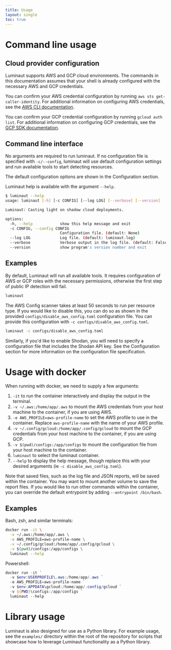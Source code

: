 ```yaml
---
title: Usage
layout: single
toc: true
---
```


# Command line usage

## Cloud provider configuration

Luminaut supports AWS and GCP cloud environments. The commands in this documentation assumes that your shell is already configured with the necessary AWS and GCP credentials.

You can confirm your AWS credential configuration by running `aws sts get-caller-identity`. For additional information on configuring AWS credentials, see the [AWS CLI documentation](https://docs.aws.amazon.com/cli/latest/userguide/cli-chap-configure.html).

You can confirm your GCP credential configuration by running `gcloud auth list`. For additional information on configuring GCP credentials, see the [GCP SDK documentation](https://cloud.google.com/sdk/docs/install).

## Command line interface

No arguments are required to run luminaut. If no configuration file is specified with `-c/--config`, luminaut will use default configuration settings and run available tools to start detecting resources.

The default configuration options are shown in the Configuration section.

Luminaut help is available with the argument `--help`.

```bash
$ luminaut --help                       
usage: luminaut [-h] [-c CONFIG] [--log LOG] [--verbose] [--version]

Luminaut: Casting light on shadow cloud deployments. 

options:
  -h, --help            show this help message and exit
  -c CONFIG, --config CONFIG
                        Configuration file. (default: None)
  --log LOG             Log file. (default: luminaut.log)
  --verbose             Verbose output in the log file. (default: False)
  --version             show program's version number and exit
```

## Examples

By default, Luminaut will run all available tools. It requires configuration of AWS or GCP roles with the necessary permissions, otherwise the first step of public IP detection will fail.

```bash
luminaut
```

The AWS Config scanner takes at least 50 seconds to run per resource type. If you would like to disable this, you can do so as shown in the provided `configs/disable_aws_config.toml` configuration file. You can provide this configuration with `-c configs/disable_aws_config.toml`.

```bash
luminaut -c configs/disable_aws_config.toml
```

Similarly, if you'd like to enable Shodan, you will need to specify a configuration file that includes the Shodan API key. See the Configuration section for more information on the configuration file specification.

# Usage with docker

When running with docker, we need to supply a few arguments:
1. `-it` to run the container interactively and display the output in the terminal.
2. `-v ~/.aws:/home/app/.aws` to mount the AWS credentials from your host machine to the container, if you are using AWS.
3. `-e AWS_PROFILE=aws-profile-name` to set the AWS profile to use in the container. Replace `aws-profile-name` with the name of your AWS profile.
4. `-v ~/.config/gcloud:/home/app/.config/gcloud` to mount the GCP credentials from your host machine to the container, if you are using GCP.
5. `-v $(pwd)/configs:/app/configs` to mount the configuration file from your host machine to the container.
6. `luminaut` to select the luminaut container.
7. `--help` to display the help message, though replace this with your desired arguments (ie `-c disable_aws_config.toml`).

Note that saved files, such as the log file and JSON reports, will be saved within the container. You may want to mount another volume to save the report files. If you would like to run other commands within the container, you can override the default entrypoint by adding `--entrypoint /bin/bash`.

## Examples

Bash, zsh, and similar terminals:
```bash
docker run -it \
  -v ~/.aws:/home/app/.aws \
  -e AWS_PROFILE=aws-profile-name \
  -v ~/.config/gcloud:/home/app/.config/gcloud \
  -v $(pwd)/configs:/app/configs \
  luminaut --help
```

Powershell:
```powershell
docker run -it `
  -v $env:USERPROFILE\.aws:/home/app/.aws `
  -e AWS_PROFILE=aws-profile-name `
  -v $env:APPDATA\gcloud:/home/app/.config/gcloud `
  -v ${PWD}\configs:/app/configs `
  luminaut --help
```

# Library usage

Luminaut is also designed for use as a Python library. For example usage, see the `examples/` directory within the root of the repository for scripts that showcase how to leverage Luminaut functionality as a Python library.
